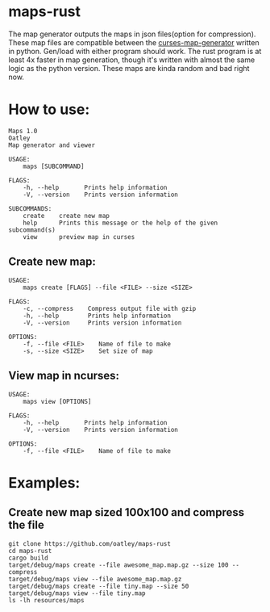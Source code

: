 # maps-rust
The map generator outputs the maps in json files(option for compression). 
These map files are compatible between the [curses-map-generator](https://github.com/oatley/curses-map-generator) written in python. Gen/load with either program should work.
The rust program is at least 4x faster in map generation, though it's written with almost the same logic as the python version.
These maps are kinda random and bad right now.

# How to use:
```
Maps 1.0
Oatley
Map generator and viewer

USAGE:
    maps [SUBCOMMAND]

FLAGS:
    -h, --help       Prints help information
    -V, --version    Prints version information

SUBCOMMANDS:
    create    create new map
    help      Prints this message or the help of the given subcommand(s)
    view      preview map in curses
```
## Create new map:
```
USAGE:
    maps create [FLAGS] --file <FILE> --size <SIZE>

FLAGS:
    -c, --compress    Compress output file with gzip
    -h, --help        Prints help information
    -V, --version     Prints version information

OPTIONS:
    -f, --file <FILE>    Name of file to make
    -s, --size <SIZE>    Set size of map
```
## View map in ncurses:
```
USAGE:
    maps view [OPTIONS]

FLAGS:
    -h, --help       Prints help information
    -V, --version    Prints version information

OPTIONS:
    -f, --file <FILE>    Name of file to make
```

# Examples:
## Create new map sized 100x100 and compress the file
```
git clone https://github.com/oatley/maps-rust
cd maps-rust
cargo build
target/debug/maps create --file awesome_map.map.gz --size 100 --compress
target/debug/maps view --file awesome_map.map.gz
target/debug/maps create --file tiny.map --size 50
target/debug/maps view --file tiny.map
ls -lh resources/maps

```


